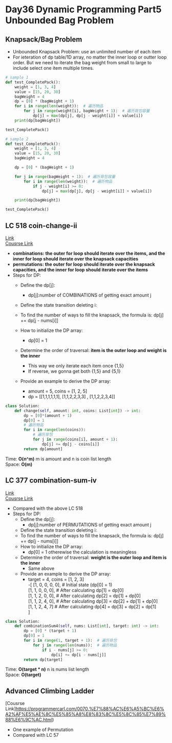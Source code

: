 # Day36 Dynamic Programming Part5 Unbounded Bag Problem
## Knapsack/Bag Problem
- Unbounded Knapsack Problem: use an unlimited number of each item
- For ieteration of dp table/1D array, no matter the inner loop or outter loop order. But we need to iterate the bag weight from small to large to include select one item multiple times.
```python
# sample 1
def test_CompletePack():
    weight = [1, 3, 4]
    value = [15, 20, 30]
    bagWeight = 4
    dp = [0] * (bagWeight + 1)
    for i in range(len(weight)):  # 遍历物品
        for j in range(weight[i], bagWeight + 1):  # 遍历背包容量
            dp[j] = max(dp[j], dp[j - weight[i]] + value[i])
    print(dp[bagWeight])

test_CompletePack()

# sample 2
def test_CompletePack():
    weight = [1, 3, 4]
    value = [15, 20, 30]
    bagWeight = 4

    dp = [0] * (bagWeight + 1)

    for j in range(bagWeight + 1):  # 遍历背包容量
        for i in range(len(weight)):  # 遍历物品
            if j - weight[i] >= 0:
                dp[j] = max(dp[j], dp[j - weight[i]] + value[i])

    print(dp[bagWeight])

test_CompletePack()
```

##  LC 518 coin-change-ii
[Link](https://leetcode.com/problems/coin-change-ii/description/)   
[Cousrse Link](https://programmercarl.com/0518.%E9%9B%B6%E9%92%B1%E5%85%91%E6%8D%A2II.html)
- **combinations: the outer for loop should iterate over the items, and the inner for loop should iterate over the knapsack capacities**
- **permutations: the outer for loop should iterate over the knapsack capacities, and the inner for loop should iterate over the items**
- Steps for DP:
    - Define the dp[j]:
        - dp[j]:number of COMBINATIONS of getting exact amount j
    - Define the state transition deleting i:
    -   To find the number of ways to fill the knapsack, the formula is: dp[j] += dp[j - nums[i]]
    - How to initialize the DP array: 
        -  dp[0] = 1
    - Determine the order of traversal: **item is the outer loop and weight is the inner**
      - This way we only iterate each item once {1,5}
      - If reverse, we gonna get both {1,5} and {5,1}

    - Provide an example to derive the DP array:
        -  amount = 5, coins = [1, 2, 5]
        - dp = [[1,1,1,1,1,1], [1,1,2,2,3,3] , [1,1,2,2,3,4]]
```python
class Solution:
    def change(self, amount: int, coins: List[int]) -> int:
        dp = [0]*(amount + 1)
        dp[0] = 1
        # 遍历物品
        for i in range(len(coins)):
            # 遍历背包
            for j in range(coins[i], amount + 1):
                dp[j] += dp[j - coins[i]]
        return dp[amount]
```
Time: **O(n^m)** m is amount and n is coin list length               
Space: **O(m)** 

##  LC 377 combination-sum-iv
[Link](https://leetcode.com/problems/combination-sum-iv/description/)   
[Cousrse Link](https://programmercarl.com/0377.%E7%BB%84%E5%90%88%E6%80%BB%E5%92%8C%E2%85%A3.html#%E7%AE%97%E6%B3%95%E5%85%AC%E5%BC%80%E8%AF%BE)
- Compared with the above LC 518
- Steps for DP:
    - Define the dp[j]:
        - dp[j]:number of PERMUTATIONS of getting exact amount j
    - Define the state transition deleting i:
    -   To find the number of ways to fill the knapsack, the formula is: dp[j] += dp[j - nums[i]]
    - How to initialize the DP array: 
        -  dp[0] = 1 otherewise the calculation is meaningless
    - Determine the order of traversal: **weight is the outer loop and item is the inner**
      - Same above
    - Provide an example to derive the DP array:
        -  target = 4, coins = [1, 2, 3]     
        -[  [1, 0, 0, 0, 0],  # Initial state (dp[0] = 1)    
              [1, 1, 0, 0, 0],  # After calculating dp[1] = dp[0]     
              [1, 1, 2, 0, 0],  # After calculating dp[2] = dp[1] + dp[0]     
              [1, 1, 2, 4, 0],  # After calculating dp[3] = dp[2] + dp[1] + dp[0]     
              [1, 1, 2, 4, 7]   # After calculating dp[4] = dp[3] + dp[2] + dp[1]     
            ]      

```python
class Solution:
    def combinationSum4(self, nums: List[int], target: int) -> int:
        dp = [0] * (target + 1)
        dp[0] = 1
        for i in range(1, target + 1):  # 遍历背包
            for j in range(len(nums)):  # 遍历物品
                if i - nums[j] >= 0:
                    dp[i] += dp[i - nums[j]]
        return dp[target]


```
Time: **O(target * n)**  n is nums list length               
Space: **O(target)** 

##  Advanced Climbing Ladder
[Cousrse Link]https://programmercarl.com/0070.%E7%88%AC%E6%A5%BC%E6%A2%AF%E5%AE%8C%E5%85%A8%E8%83%8C%E5%8C%85%E7%89%88%E6%9C%AC.html)
- One example of Permutation
- Compared with LC 57

